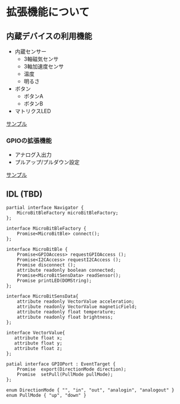 # 拡張機能について

## 内蔵デバイスの利用機能
- 内蔵センサー
   - 3軸磁気センサ
   - 3軸加速度センサ
   - 温度
   - 明るさ
- ボタン
   - ボタンA
   - ボタンB
- マトリクスLED

[サンプル](../examples#内蔵デバイス)

### GPIOの拡張機能
- アナログ入出力
- プルアップ/プルダウン設定

[サンプル](../examples#拡張gpio)

## IDL (TBD)

```
partial interface Navigator {
    MicroBitBleFactory microBitBleFactory;
};

interface MicroBitBleFactory {
    Promise<MicroBitBle> connect();
};

interface MicroBitBle {
    Promise<GPIOAccess> requestGPIOAccess ();
    Promise<I2CAccess> requestI2CAccess ();
    Promise disconnect ();
    attribute readonly boolean connected;
    Promise<MicroBitSensData> readSensor();
    Promise printLED(DOMString);
};

interface MicroBitSensData{
    attribute readonly VectorValue acceleration;
    attribute readonly VectorValue magneticField;
    attribute readonly float temperature;
    attribute readonly float brightness;
};

interface VectorValue{
   attribute float x;
   attribute float y;
   attribute float z;
};

patial interface GPIOPort : EventTarget {
    Promise  export(DirectionMode direction);
    Promise  setPull(PullMode pullMode);
};

enum DirectionMode { "", "in", "out", "analogin", "analogout" }
enum PullMode { "up", "down" }

```

